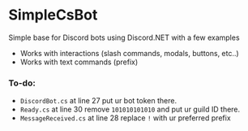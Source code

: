 # SimpleCsBot
Simple base for Discord bots using Discord.NET with a few examples

- Works with interactions (slash commands, modals, buttons, etc..)
- Works with text commands (prefix)

### To-do:
- `DiscordBot.cs` at line 27 put ur bot token there.
- `Ready.cs` at line 30 remove `101010101010` and put ur guild ID there.
- `MessageReceived.cs` at line 28 replace `!` with ur preferred prefix
